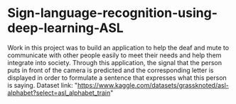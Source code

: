 # Sign-language-recognition-using-deep-learning-ASL
Work in this project was to build an application to help the deaf and mute to communicate with other people easily to meet their needs and help them integrate into society. Through this application, the signal that the person puts in front of the camera is predicted and the corresponding letter is displayed in order to formulate a sentence that expresses what this person is saying. Dataset link: "https://www.kaggle.com/datasets/grassknoted/asl-alphabet?select=asl_alphabet_train"

